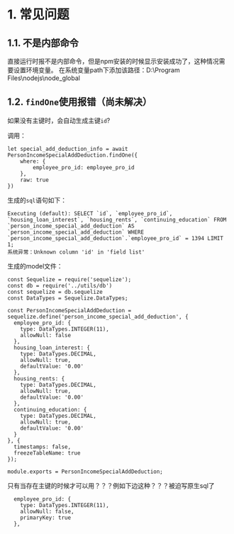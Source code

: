 # 1. 常见问题
## 1.1. 不是内部命令
直接运行时报不是内部命令，但是npm安装的时候显示安装成功了，这种情况需要设置环境变量。
在系统变量path下添加该路径：D:\Program Files\nodejs\node_global

## 1.2. `findOne`使用报错（尚未解决）
如果没有主键时，会自动生成主键`id`?

调用：
```nodejs
let special_add_deduction_info = await PersonIncomeSpecialAddDeduction.findOne({
    where: {
        employee_pro_id: employee_pro_id
    },
    raw: true
})
```
生成的`sql`语句如下：
```console.log
Executing (default): SELECT `id`, `employee_pro_id`, `housing_loan_interest`, `housing_rents`, `continuing_education` FROM `person_income_special_add_deduction` AS `person_income_special_add_deduction` WHERE `person_income_special_add_deduction`.`employee_pro_id` = 1394 LIMIT 1;
系统异常：Unknown column 'id' in 'field list'
```
生成的model文件：
```nodejs
const Sequelize = require('sequelize');
const db = require('../utils/db')
const sequelize = db.sequelize
const DataTypes = Sequelize.DataTypes;

const PersonIncomeSpecialAddDeduction = sequelize.define('person_income_special_add_deduction', {
  employee_pro_id: {
    type: DataTypes.INTEGER(11),
    allowNull: false
  },
  housing_loan_interest: {
    type: DataTypes.DECIMAL,
    allowNull: true,
    defaultValue: '0.00'
  },
  housing_rents: {
    type: DataTypes.DECIMAL,
    allowNull: true,
    defaultValue: '0.00'
  },
  continuing_education: {
    type: DataTypes.DECIMAL,
    allowNull: true,
    defaultValue: '0.00'
  }
}, {
  timestamps: false,
  freezeTableName: true
});

module.exports = PersonIncomeSpecialAddDeduction;
```
只有当存在主键的时候才可以用？？？例如下边这种？？？被迫写原生sql了
```nodejs
  employee_pro_id: {
    type: DataTypes.INTEGER(11),
    allowNull: false,
    primaryKey: true
  },
```